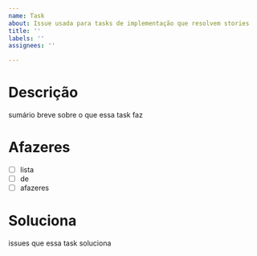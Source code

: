 ```yaml
---
name: Task
about: Issue usada para tasks de implementação que resolvem stories
title: ''
labels: ''
assignees: ''

---
```


# Descrição
sumário breve sobre o que essa task faz

# Afazeres
- [ ] lista
- [ ] de
- [ ] afazeres

# Soluciona
issues que essa task soluciona

